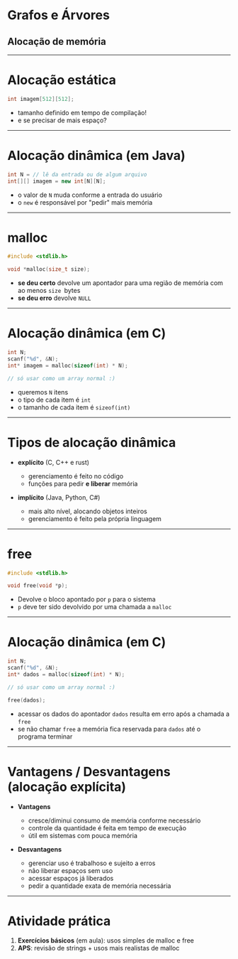 

# Grafos e Árvores

## Alocação de memória

--------

# Alocação estática

```c
int imagem[512][512];
```

- tamanho definido em tempo de compilação!
- e se precisar de mais espaço?

-----

# Alocação dinâmica (em Java)

```java
int N = // lê da entrada ou de algum arquivo
int[][] imagem = new int[N][N];
```

- o valor de `N` muda conforme a entrada do usuário
- o `new` é responsável por "pedir" mais memória
----

# malloc

```c
#include <stdlib.h>

void *malloc(size_t size);
```

- **se deu certo** devolve um apontador para uma região de memória com ao menos `size `bytes
- **se deu erro** devolve `NULL`

---

# Alocação dinâmica (em C)

```C
int N;
scanf("%d", &N);
int* imagem = malloc(sizeof(int) * N);

// só usar como um array normal :)
```

- queremos `N` itens
- o tipo de cada item é `int`
- o tamanho de cada item é `sizeof(int)`

--------------

# Tipos de alocação dinâmica

- **explícito** (C, C++ e rust)
    - gerenciamento é feito no código
    - funções para pedir **e liberar** memória

- **implícito** (Java, Python, C#)
    - mais alto nível, alocando objetos inteiros
    - gerenciamento é feito pela própria linguagem

----

# free

```c
#include <stdlib.h>

void free(void *p);
```

- Devolve o bloco apontado por `p` para o sistema
- `p` deve ter sido devolvido por uma chamada a `malloc`

--- 

# Alocação dinâmica (em C)

```C
int N;
scanf("%d", &N);
int* dados = malloc(sizeof(int) * N);

// só usar como um array normal :)

free(dados);

```

- acessar os dados do apontador `dados` resulta em erro após a chamada a `free`
- se não chamar `free` a memória fica reservada para `dados` até o programa terminar

--------------

# Vantagens / Desvantagens (alocação explícita)

- **Vantagens**
    - cresce/diminui consumo de memória conforme necessário
    - controle da quantidade é feita em tempo de execução
    - útil em sistemas com pouca memória

- **Desvantagens**
    - gerenciar uso é trabalhoso e sujeito a erros
    - não liberar espaços sem uso
    - acessar espaços já liberados
    - pedir a quantidade exata de memória necessária

---

# Atividade prática

1. **Exercícios básicos** (em aula): usos simples de malloc e free
2. **APS**: revisão de strings + usos mais realistas de malloc
